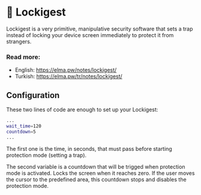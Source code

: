 # 🔐 Lockigest
Lockigest is a very primitive, manipulative security software that sets a trap instead of locking your device screen immediately to protect it from strangers.

### Read more:
- English: https://elma.pw/notes/lockigest/
- Turkish: https://elma.pw/tr/notes/lockigest/

## Configuration
These two lines of code are enough to set up your Lockigest:
```bash
...
wait_time=120
countdown=5
...
```

The first one is the time, in seconds, that must pass before starting protection mode (setting a trap).  

The second variable is a countdown that will be trigged when protection mode is activated. Locks the screen when it reaches zero. If the user moves the cursor to the predefined area, this countdown stops and disables the protection mode. 
